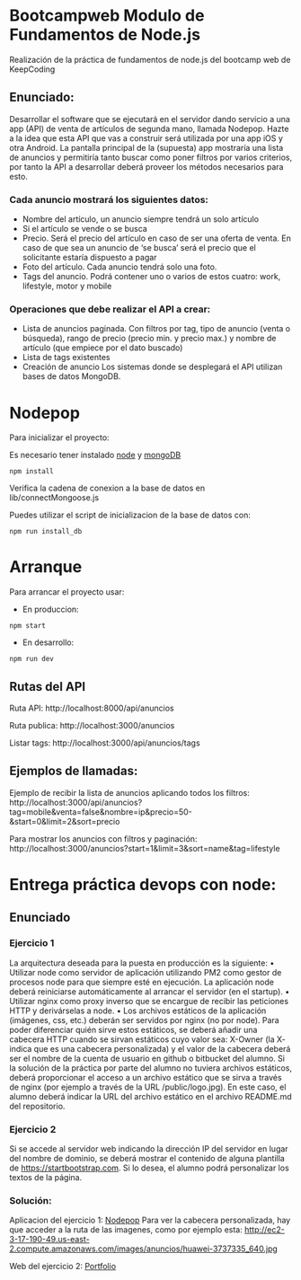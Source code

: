 # Bootcampweb Modulo de Fundamentos de Node.js

Realización de la práctica de fundamentos de node.js del bootcamp web de KeepCoding

## Enunciado:

Desarrollar el software que se ejecutará en el servidor dando servicio a una app (API) de venta de artículos de segunda mano, llamada Nodepop. Hazte a la idea que esta API que vas a construir será utilizada por una app iOS y otra Android.
La pantalla principal de la (supuesta) app mostraría una lista de anuncios y permitiría tanto buscar como poner filtros por varios criterios, por tanto la API a desarrollar deberá proveer los métodos necesarios para esto.
### Cada anuncio mostrará los siguientes datos:
  - Nombre del artículo, un anuncio siempre tendrá un solo artículo
  - Si el artículo se vende o se busca
  - Precio. Será el precio del artículo en caso de ser una oferta de venta. En caso de que sea un anuncio de ‘se busca’ será el precio que el solicitante estaría dispuesto a pagar
  - Foto del artículo. Cada anuncio tendrá solo una foto.
  - Tags del anuncio. Podrá contener uno o varios de estos cuatro: work, lifestyle, motor y mobile
### Operaciones que debe realizar el API a crear:
  - Lista de anuncios paginada. Con filtros por tag, tipo de anuncio (venta o búsqueda), rango de precio (precio min. y precio max.) y nombre de artículo (que empiece por el dato buscado)
  - Lista de tags existentes
  - Creación de anuncio
Los sistemas donde se desplegará el API utilizan bases de datos MongoDB.

Nodepop
=======

Para inicializar el proyecto:

Es necesario tener instalado [node](https://nodejs.org/es/) y [mongoDB](https://docs.mongodb.com/manual/installation/#mongodb-community-edition)


```shell
npm install
```

Verifica la cadena de conexion a la base de datos en lib/connectMongoose.js

Puedes utilizar el script de inicializacion de la base de datos con:

```shell
npm run install_db
```

# Arranque

Para arrancar el proyecto usar:

* En produccion:

```Shell
npm start
```

* En desarrollo:

```shell
npm run dev
```

## Rutas del API

Ruta API:
  http://localhost:8000/api/anuncios

Ruta publica:
  http://localhost:3000/anuncios

Listar tags:
  http://localhost:3000/api/anuncios/tags

## Ejemplos de llamadas:

Ejemplo de recibir la lista de anuncios aplicando todos los filtros:
http://localhost:3000/api/anuncios?tag=mobile&venta=false&nombre=ip&precio=50-&start=0&limit=2&sort=precio

Para mostrar los anuncios con filtros y paginación:
http://localhost:3000/anuncios?start=1&limit=3&sort=name&tag=lifestyle

# Entrega práctica devops con node:

## Enunciado

### Ejercicio 1

La arquitectura deseada para la puesta en producción es la siguiente:
• Utilizar node como servidor de aplicación utilizando PM2 como gestor de procesos node para
que siempre esté en ejecución. La aplicación node deberá reiniciarse automáticamente al
arrancar el servidor (en el startup).
• Utilizar nginx como proxy inverso que se encargue de recibir las peticiones HTTP y derivárselas
a node.
• Los archivos estáticos de la aplicación (imágenes, css, etc.) deberán ser servidos por nginx (no
por node). Para poder diferenciar quién sirve estos estáticos, se deberá añadir una cabecera
HTTP cuando se sirvan estáticos cuyo valor sea: X-Owner (la X- indica que es una cabecera
personalizada) y el valor de la cabecera deberá ser el nombre de la cuenta de usuario en github
o bitbucket del alumno. Si la solución de la práctica por parte del alumno no tuviera archivos
estáticos, deberá proporcionar el acceso a un archivo estático que se sirva a través de nginx
(por ejemplo a través de la URL <dominio>/public/logo.jpg). En este caso, el alumno deberá
indicar la URL del archivo estático en el archivo README.md del repositorio.

### Ejercicio 2

Si se accede al servidor web indicando la dirección IP del servidor en lugar del nombre de dominio, se deberá mostrar el contenido de alguna plantilla de https://startbootstrap.com. Si lo desea, el alumno podrá personalizar los textos de la página.

### Solución:

Aplicacion del ejercicio 1: [Nodepop](http://ec2-3-17-190-49.us-east-2.compute.amazonaws.com)
Para ver la cabecera personalizada, hay que acceder a la ruta de las imagenes, como por ejemplo esta: http://ec2-3-17-190-49.us-east-2.compute.amazonaws.com/images/anuncios/huawei-3737335_640.jpg

Web del ejercicio 2: [Portfolio](http://3.17.190.49)
